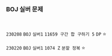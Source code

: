<h3> BOJ 실버 문제  </h3>

<br> 

`230208` `BOJ` `실버1` `11659 구간 합 구하기 5` `DP` ⭐

`230220` `BOJ` `실버1` `1074 Z` `분할 정복` ⭐
